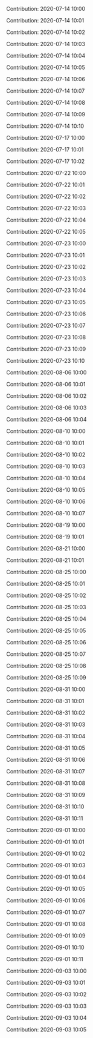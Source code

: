Contribution: 2020-07-14 10:00

Contribution: 2020-07-14 10:01

Contribution: 2020-07-14 10:02

Contribution: 2020-07-14 10:03

Contribution: 2020-07-14 10:04

Contribution: 2020-07-14 10:05

Contribution: 2020-07-14 10:06

Contribution: 2020-07-14 10:07

Contribution: 2020-07-14 10:08

Contribution: 2020-07-14 10:09

Contribution: 2020-07-14 10:10

Contribution: 2020-07-17 10:00

Contribution: 2020-07-17 10:01

Contribution: 2020-07-17 10:02

Contribution: 2020-07-22 10:00

Contribution: 2020-07-22 10:01

Contribution: 2020-07-22 10:02

Contribution: 2020-07-22 10:03

Contribution: 2020-07-22 10:04

Contribution: 2020-07-22 10:05

Contribution: 2020-07-23 10:00

Contribution: 2020-07-23 10:01

Contribution: 2020-07-23 10:02

Contribution: 2020-07-23 10:03

Contribution: 2020-07-23 10:04

Contribution: 2020-07-23 10:05

Contribution: 2020-07-23 10:06

Contribution: 2020-07-23 10:07

Contribution: 2020-07-23 10:08

Contribution: 2020-07-23 10:09

Contribution: 2020-07-23 10:10

Contribution: 2020-08-06 10:00

Contribution: 2020-08-06 10:01

Contribution: 2020-08-06 10:02

Contribution: 2020-08-06 10:03

Contribution: 2020-08-06 10:04

Contribution: 2020-08-10 10:00

Contribution: 2020-08-10 10:01

Contribution: 2020-08-10 10:02

Contribution: 2020-08-10 10:03

Contribution: 2020-08-10 10:04

Contribution: 2020-08-10 10:05

Contribution: 2020-08-10 10:06

Contribution: 2020-08-10 10:07

Contribution: 2020-08-19 10:00

Contribution: 2020-08-19 10:01

Contribution: 2020-08-21 10:00

Contribution: 2020-08-21 10:01

Contribution: 2020-08-25 10:00

Contribution: 2020-08-25 10:01

Contribution: 2020-08-25 10:02

Contribution: 2020-08-25 10:03

Contribution: 2020-08-25 10:04

Contribution: 2020-08-25 10:05

Contribution: 2020-08-25 10:06

Contribution: 2020-08-25 10:07

Contribution: 2020-08-25 10:08

Contribution: 2020-08-25 10:09

Contribution: 2020-08-31 10:00

Contribution: 2020-08-31 10:01

Contribution: 2020-08-31 10:02

Contribution: 2020-08-31 10:03

Contribution: 2020-08-31 10:04

Contribution: 2020-08-31 10:05

Contribution: 2020-08-31 10:06

Contribution: 2020-08-31 10:07

Contribution: 2020-08-31 10:08

Contribution: 2020-08-31 10:09

Contribution: 2020-08-31 10:10

Contribution: 2020-08-31 10:11

Contribution: 2020-09-01 10:00

Contribution: 2020-09-01 10:01

Contribution: 2020-09-01 10:02

Contribution: 2020-09-01 10:03

Contribution: 2020-09-01 10:04

Contribution: 2020-09-01 10:05

Contribution: 2020-09-01 10:06

Contribution: 2020-09-01 10:07

Contribution: 2020-09-01 10:08

Contribution: 2020-09-01 10:09

Contribution: 2020-09-01 10:10

Contribution: 2020-09-01 10:11

Contribution: 2020-09-03 10:00

Contribution: 2020-09-03 10:01

Contribution: 2020-09-03 10:02

Contribution: 2020-09-03 10:03

Contribution: 2020-09-03 10:04

Contribution: 2020-09-03 10:05

